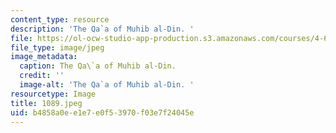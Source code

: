 ```yaml
---
content_type: resource
description: 'The Qa`a of Muhib al-Din. '
file: https://ol-ocw-studio-app-production.s3.amazonaws.com/courses/4-615-the-architecture-of-cairo-spring-2002/b4858a0ee1e7e0f53970f03e7f24045e_1089.jpeg
file_type: image/jpeg
image_metadata:
  caption: The Qa\`a of Muhib al-Din.
  credit: ''
  image-alt: 'The Qa`a of Muhib al-Din. '
resourcetype: Image
title: 1089.jpeg
uid: b4858a0e-e1e7-e0f5-3970-f03e7f24045e
---
```

